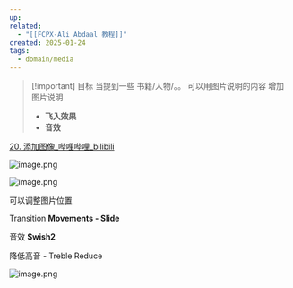 ```yaml
---
up: 
related:
  - "[[FCPX-Ali Abdaal 教程]]"
created: 2025-01-24
tags:
  - domain/media
---
```



> [!important] 目标
> 当提到一些 书籍/人物/。。 可以用图片说明的内容
> 增加图片说明
> - **飞入效果**
> - **音效**


[20. 添加图像\_哔哩哔哩\_bilibili](https://www.bilibili.com/video/BV1Jo4y1a7Ex?spm_id_from=333.788.player.switch&vd_source=6d4ef5f8b8b73d69ea854cb9321a50ac&p=20)

![image.png](https://s1.vika.cn/space/2025/01/24/10e7513339fb4d0f85041602b0e46017)



![image.png](https://s1.vika.cn/space/2025/01/24/c718c7a8d26041fa92ad1e4b4e574434)

可以调整图片位置

Transition
**Movements - Slide**

音效
**Swish2**

降低高音 - Treble Reduce

![image.png](https://s1.vika.cn/space/2025/02/04/ab11e5925b53406c90249dc971b9eb29)
